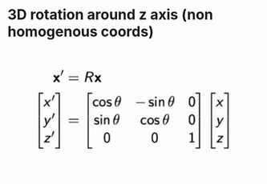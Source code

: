 # 3D rotation around z axis (non homogenous coords)
<img src=../../../../../media/paste-c298f7f57f6d93a9c479c65330d76b266caba2e0.jpg>
